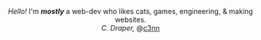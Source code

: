 <p align="center">
	<i>Hello!</i> I'm <i><b>mostly</b></i> a web-dev who likes cats, games, engineering, & making websites.<br>
	<i>C. Draper, </i> @<a href="https://c3nn.com">c3nn</a>
</p>
